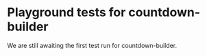 # Playground tests for countdown-builder
We are still awaiting the first test run for countdown-builder.
